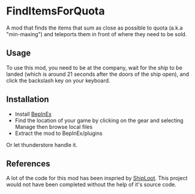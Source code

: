 # FindItemsForQuota
A mod that finds the items that sum as close as possible to quota (a.k.a "min-maxing") and teleports them in front of where they need to be sold.

## Usage
To use this mod, you need to be at the company, wait for the ship to be landed (which is around 21 seconds after the doors of the ship open), and click the backslash key on your keyboard.

## Installation
- Install [BepInEx](https://thunderstore.io/c/lethal-company/p/BepInEx/BepInExPack/)
- Find the location of your game by clicking on the gear and selecting Manage then browse local files
- Extract the mod to BepInEx/plugins

Or let thunderstore handle it.

## References
A lot of the code for this mod has been inspried by [ShipLoot](https://thunderstore.io/c/lethal-company/p/tinyhoot/ShipLoot/). This project would not have been completed without the help of it's source code.